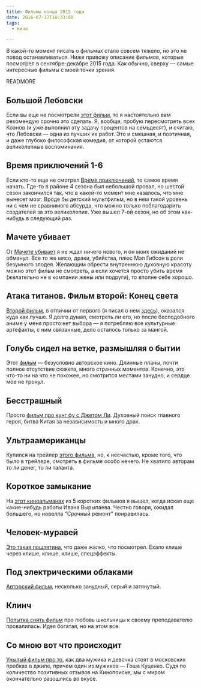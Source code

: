 ```yaml
---
title: Фильмы конца 2015 года
date: 2016-07-17T10:33:00
tags:
  - кино

---
```


В какой-то момент писать о фильмах стало совсем тяжело, но это не повод останавливаться.
Ниже привожу описание фильмов, которые посмотрел в сентябре-декабре 2015 года. Как обычно, сверху — самые интересные
фильмы с моей точки зрения.

READMORE

## Большой Лебовски

Если вы еще не посмотрели [этот фильм](https://www.kinopoisk.ru/film/555/), то я настоятельно вам рекомендую срочно это
сделать. Я, вообще, пробую пересмотреть всех Коэнов (и уже выполнил эту задачу процентов на семьдесят), и считаю, что
Лебовски — одна из лучших их работ. Это и смешная, и поэтичная, и даже глубоко философская комедия, от которой остаются
великолепные воспоминания.

## Время приключений 1-6

Если кто-то еще не смотрел [Время приключений](https://www.kinopoisk.ru/film/602284/), то самое время начать. Где-то в
районе 4 сезона был небольшой провал, но шестой сезон закончился так, что в какой-то момент мне казалось, что мне
вынесет мозг. Вроде бы детский мультфильм, но в нем такой уровень ни с чем не сравнимого абсурда, что можно только
поблагодарить создателей за это великолепие. Уже вышел 7-ой сезон, но об этом как-нибудь в следующий раз.

## Мачете убивает

От [Мачете убивает](https://www.kinopoisk.ru/film/601022/) я не ждал ничего нового, и он моих ожиданий не обманул. Все
то же мясо, драки, убийства, плюс Мэл Гибсон в роли безумного злодея. Желающим обрести внутреннюю духовную красоту можно
этот фильм не смотреть, а если хочется просто убить время (желательно не в компании жены или подруги), то вполне себе
хорошо.

## Атака титанов. Фильм второй: Конец света
[Второй фильм](https://www.kinopoisk.ru/film/888854/), в отличии от первого
(я писал о нем [здесь](http://evtuhovich.ru/life/2015/09/09/cinema-again/)), оказался куда как лучше. Я долго думал,
смотреть ли его, но после бесподобного аниме у меня просто нет выбора — я потребляю все культурные артефакты, с ним
связанные, дело осталось только за мангой.

## Голубь сидел на ветке, размышляя о бытии

Этот [фильм](https://www.kinopoisk.ru/film/634473/) — безусловно авторское кино. Длинные планы, почти полное отсутствие
сюжета, много странных моментов. Конечно, это что-то ни на что не похожее, но смотрится местами занудно, и сердце мое не
тронул.

## Бесстрашный

Просто [фильм про кунг фу с Джетом Ли](https://www.kinopoisk.ru/film/102161/). Духовный поиск главного героя, битва
Китая за независимость и много драк.

## Ультраамериканцы

Купился на трейлер [этого фильма](https://www.kinopoisk.ru/film/807399/), но, к несчастью, кроме того, что было в
трейлере, смотреть в фильме особо нечего. Не хватило авторам то ли денег, то ли таланта.

## Короткое замыкание

На [этот киноальманах](https://www.kinopoisk.ru/film/466999/) из 5 коротких фильмов я вышел, когда искал еще
какие-нибудь работы Ивана Вырыпаева. Честно говоря, ожидал большего, но новелла "Срочный ремонт" понравилась.

## Человек-муравей

[Это такая пошлятина](https://www.kinopoisk.ru/film/195496/), что даже жалко, что посмотрел. Ехало клише через клише,
клише, клише, спецэффекты.

## Под электрическими облаками

[Авторский фильм](https://www.kinopoisk.ru/film/669489/), несколько занудный, серый и затянутый.

## Клинч

[Попытка снять фильм](https://www.kinopoisk.ru/film/840020/) про любовь школьницы к своему преподавателю провалилась.
Идея богатая, но на этом все.

## Со мною вот что происходит

[Унылый фильм про то](https://www.kinopoisk.ru/film/659909/), как два мужика и девочка стоят в московских пробках в джипе,
причем один из мужиков — Гоша Куценко. Судя по количество позитивных отзывов на Кинопоиске, мы с миром окончательно
разошлись во вкусе.

